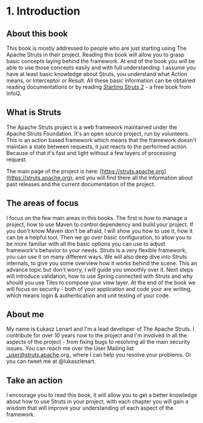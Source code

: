 # 1. Introduction

## About this book

This book is mostly addressed to people who are just starting using The Apache Struts in their project. Reading this book will allow you to grasp basic concepts laying behind the framework. At end of the book you will be able to use those concepts easily and with full understanding. I assume you have at least basic knowledge about Struts, you understand what Action means, or Interceptor or Result. All these basic information can be obtained reading documentations or by reading [Starting Struts 2](https://www.infoq.com/minibooks/starting-struts2) - a free book from InfoQ.

## What is Struts

The Apache Struts project is a web framework maintained under the Apache Struts Foundation. It's an open source project, run by volunteers. This is an action based framework which means that the framework doesn't maintain a state between requests, it just reacts to the performed action. Because of that it's fast and light without a few layers of processing request.

The main page of the project is here: [https://struts.apache.org](https://struts.apache.org), and you will find there all the information about past releases and the current documentation of the project.

## The areas of focus 

I focus on the few main areas in this books. The first is how to manage a project, how to use Maven to control dependency and build your project. If you don't know Maven don't be afraid, I will show you how to use it, how it can be a helpful tool. Then we go over basic configuration, to allow you to be more familiar with all the basic options you can use to adjust framework's behavior to your needs. Struts is a very flexible framework, you can use it on many different ways. We will also deep dive into Struts internals, to give you some overview how it works behind the scene. This an advance topic but don't worry, I will guide you smoothly over it. Next steps will introduce validation, how to use Spring connected with Struts and why should you use Tiles to compose your view layer. At the end of the book we will focus on security - both of your application and code your are writing, which means login & authentication and unit testing of your code.

## About me

My name is Łukasz Lenart and I'm a lead developer of The Apache Struts. I contribute for over 10 years now to the project and I'm involved in all the aspects of the project - from fixing bugs to resolving all the main security issues. You can reach me over the User Mailing list _user@struts.apache.org_ where I can help you resolve your problems. Or you can tweet me at @lukaszlenart.

## Take an action

I encourage you to read this book, it will allow you to get a better knowledge about how to use Struts in your project, with each chapter you will gain a wisdom that will improve your understanding of each aspect of the framework.
